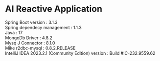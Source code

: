 # AI Reactive Application
Spring Boot version : 3.1.3 <br />
Spring dependecy management : 1.1.3 <br />
Java : 17 <br />
MongoDb Driver : 4.8.2 <br />
Mysq J Connector : 8.1.0 <br />
Mike r2dbc-mysql : 0.8.2.RELEASE <br />
IntelliJ IDEA 2023.2.1 (Community Edition) version : Build #IC-232.9559.62 <br />
